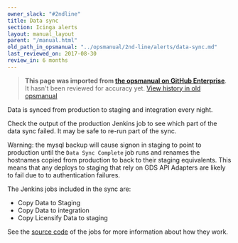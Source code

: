 ```yaml
---
owner_slack: "#2ndline"
title: Data sync
section: Icinga alerts
layout: manual_layout
parent: "/manual.html"
old_path_in_opsmanual: "../opsmanual/2nd-line/alerts/data-sync.md"
last_reviewed_on: 2017-08-30
review_in: 6 months
---
```


> **This page was imported from [the opsmanual on GitHub Enterprise](https://github.com/alphagov/govuk-legacy-opsmanual)**.
It hasn't been reviewed for accuracy yet.
[View history in old opsmanual](https://github.com/alphagov/govuk-legacy-opsmanual/tree/master/2nd-line/alerts/data-sync.md)


Data is synced from production to staging and integration every night.

Check the output of the production Jenkins job to see which part of
the data sync failed. It may be safe to re-run part of the sync.

Warning: the mysql backup will cause signon in staging to point to production until the `Data Sync Complete` job runs and renames the hostnames copied from production to back to their staging equivalents.  This means that any deploys to staging that rely on GDS API Adapters are likely to fail due to to authentication failures.

The Jenkins jobs included in the sync are:

* Copy Data to Staging
* Copy Data to integration
* Copy Licensify Data to staging

See the [source code](https://github.com/alphagov/env-sync-and-backup/tree/master/jobs) of the jobs for more information about how they work.
